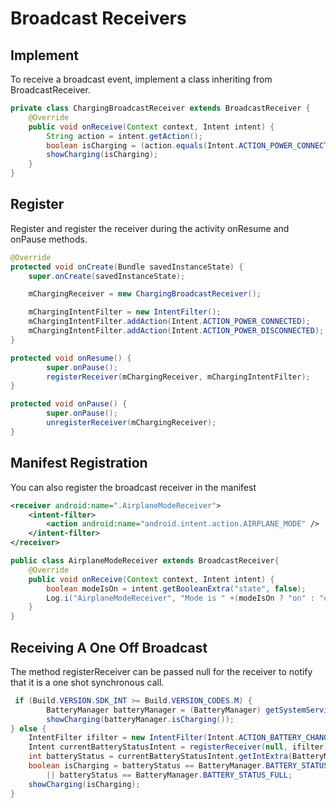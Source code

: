 # Broadcast Receivers #
## Implement ##

To receive a broadcast event, implement a class inheriting from BroadcastReceiver.

```java
private class ChargingBroadcastReceiver extends BroadcastReceiver {
    @Override
    public void onReceive(Context context, Intent intent) {
        String action = intent.getAction();
        boolean isCharging = (action.equals(Intent.ACTION_POWER_CONNECTED));
        showCharging(isCharging);
    }
}
```

## Register ##

Register and register the receiver during the activity onResume and onPause methods.

```java
@Override
protected void onCreate(Bundle savedInstanceState) {
	super.onCreate(savedInstanceState);

	mChargingReceiver = new ChargingBroadcastReceiver();

	mChargingIntentFilter = new IntentFilter();
	mChargingIntentFilter.addAction(Intent.ACTION_POWER_CONNECTED);
	mChargingIntentFilter.addAction(Intent.ACTION_POWER_DISCONNECTED);
}

protected void onResume() {
        super.onPause();
		registerReceiver(mChargingReceiver, mChargingIntentFilter);
}

protected void onPause() {
        super.onPause();
        unregisterReceiver(mChargingReceiver);
}
```

## Manifest Registration ##

You can also register the broadcast receiver in the manifest

```xml
<receiver android:name=".AirplaneModeReceiver">
    <intent-filter>
        <action android:name="android.intent.action.AIRPLANE_MODE" />
    </intent-filter>
</receiver>
```

```java
public class AirplaneModeReceiver extends BroadcastReceiver{
    @Override
    public void onReceive(Context context, Intent intent) {
        boolean modeIsOn = intent.getBooleanExtra("state", false);
        Log.i("AirplaneModeReceiver", "Mode is " +(modeIsOn ? "on" : "off"));
    }
}
```

## Receiving A One Off Broadcast ##

The method registerReceiver can be passed null for the receiver to notify that it is a one shot synchronous call.

```java
 if (Build.VERSION.SDK_INT >= Build.VERSION_CODES.M) {
        BatteryManager batteryManager = (BatteryManager) getSystemService(BATTERY_SERVICE);
        showCharging(batteryManager.isCharging());
} else {
    IntentFilter ifilter = new IntentFilter(Intent.ACTION_BATTERY_CHANGED);
    Intent currentBatteryStatusIntent = registerReceiver(null, ifilter);
    int batteryStatus = currentBatteryStatusIntent.getIntExtra(BatteryManager.EXTRA_STATUS, -1);
    boolean isCharging = batteryStatus == BatteryManager.BATTERY_STATUS_CHARGING
    	|| batteryStatus == BatteryManager.BATTERY_STATUS_FULL;
    showCharging(isCharging);
}
```